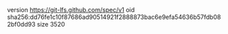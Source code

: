 version https://git-lfs.github.com/spec/v1
oid sha256:dd76fe1c10f87686ad90514921f2888873bac6e9efa54636b57fdb082bf0dd93
size 3520
